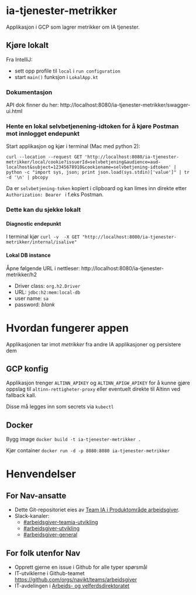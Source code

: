 # ia-tjenester-metrikker

Applikasjon i GCP som lagrer metrikker om IA tjenester.

## Kjøre lokalt
Fra IntelliJ: 
 - sett opp profile til `local` i `run configuration`
 - start `main()` funksjon i `LokalApp.kt`

### Dokumentasjon
API dok finner du her: http://localhost:8080/ia-tjenester-metrikker/swagger-ui.html

### Hente en lokal selvbetjenening-idtoken for å kjøre Postman mot innlogget endepunkt

Start applikasjon og kjør i terminal (Mac med python 2):

`curl --location --request GET 'http://localhost:8080/ia-tjenester-metrikker/local/cookie?issuerId=selvbetjening&audience=aud-localhost&subject=12345678910&cookiename=selvbetjening-idtoken' | python -c "import sys, json; print json.load(sys.stdin)['value']" | tr -d '\n' | pbcopy`

Da er `selvbetjening-token` kopiert i clipboard og kan limes inn direkte etter `Authorization: Bearer ` i f.eks Postman. 

### Dette kan du sjekke lokalt

#### Diagnostic endepunkt
I terminal kjør
`curl -v  -X GET "http://localhost:8080/ia-tjenester-metrikker/internal/isalive"`

#### Lokal DB instance
Åpne følgende URL i nettleser: http://localhost:8080/ia-tjenester-metrikker/h2 
 - Driver class: `org.h2.Driver`
 - URL: `jdbc:h2:mem:local-db`
 - user name: `sa`
 - password: _blank_


# Hvordan fungerer appen
Applikasjonen tar imot _metrikker_ fra andre IA applikasjoner og persistere dem  

## GCP konfig
Applikasjon trenger `ALTINN_APIKEY` og `ALTINN_APIGW_APIKEY` for å kunne gjøre oppslag til `altinn-rettigheter-proxy` eller eventuelt direkte til Altinn ved fallback kall. 

Disse må legges inn som secrets via `kubectl`


## Docker
Bygg image
`docker build -t ia-tjenester-metrikker .`

Kjør container
`docker run -d -p 8080:8080 ia-tjenester-metrikker`


# Henvendelser

## For Nav-ansatte
* Dette Git-repositoriet eies av [Team IA i Produktområde arbeidsgiver](https://navno.sharepoint.com/sites/intranett-prosjekter-og-utvikling/SitePages/Produktomr%C3%A5de-arbeidsgiver.aspx).
* Slack-kanaler:
  * [#arbeidsgiver-teamia-utvikling](https://nav-it.slack.com/archives/C016KJA7CFK)
  * [#arbeidsgiver-utvikling](https://nav-it.slack.com/archives/CD4MES6BB)
  * [#arbeidsgiver-general](https://nav-it.slack.com/archives/CCM649PDH)

## For folk utenfor Nav
* Opprett gjerne en issue i Github for alle typer spørsmål
* IT-utviklerne i Github-teamet https://github.com/orgs/navikt/teams/arbeidsgiver
* IT-avdelingen i [Arbeids- og velferdsdirektoratet](https://www.nav.no/no/NAV+og+samfunn/Kontakt+NAV/Relatert+informasjon/arbeids-og-velferdsdirektoratet-kontorinformasjon)
